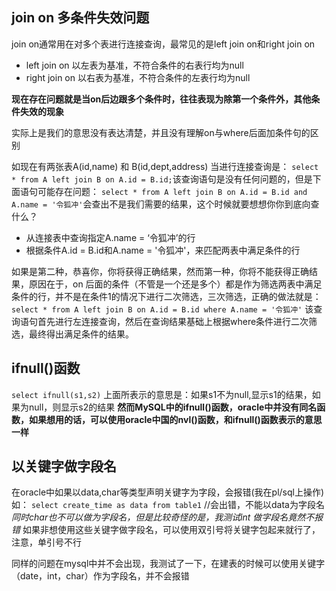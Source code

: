 ## join on 多条件失效问题
join on通常用在对多个表进行连接查询，最常见的是left join on和right join on
- left join on 以左表为基准，不符合条件的右表行均为null
- right join on 以右表为基准，不符合条件的左表行均为null

**现在存在问题就是当on后边跟多个条件时，往往表现为除第一个条件外，其他条件失效的现象**

实际上是我们的意思没有表达清楚，并且没有理解on与where后面加条件句的区别

如现在有两张表A(id,name) 和 B(id,dept,address)
当进行连接查询是：
`select * from A left join B on A.id = B.id;`该查询语句是没有任何问题的，但是下面语句可能存在问题：
`select * from A left join B on A.id = B.id and A.name = '令狐冲'`会查出不是我们需要的结果，这个时候就要想想你你到底向查什么？
- 从连接表中查询指定A.name = ‘令狐冲’的行
- 根据条件A.id = B.id和A.name = '令狐冲'，来匹配两表中满足条件的行

如果是第二种，恭喜你，你将获得正确结果，然而第一种，你将不能获得正确结果，原因在于，on 后面的条件（不管是一个还是多个）都是作为筛选两表中满足条件的行，并不是在条件1的情况下进行二次筛选，三次筛选，正确的做法就是：
`select * from A left join B on A.id = B.id where A.name = '令狐冲'`
该查询语句首先进行左连接查询，然后在查询结果基础上根据where条件进行二次筛选，最终得出满足条件的结果。


## ifnull()函数
`select ifnull(s1,s2)`
上面所表示的意思是：如果s1不为null,显示s1的结果，如果为null，则显示s2的结果
**然而MySQL中的ifnull()函数，oracle中并没有同名函数，如果想用的话，可以使用oracle中国的nvl()函数，和ifnull()函数表示的意思一样**

## 以关键字做字段名
在oracle中如果以data,char等类型声明关键字为字段，会报错(我在pl/sql上操作)
如：
`select create_time as data from table1` //会出错，不能以data为字段名
*同时char也不可以做为字段名，但是比较奇怪的是，我测试int 做字段名竟然不报错*
如果非想使用这些关键字做字段名，可以使用双引号将关键字包起来就行了，注意，单引号不行

同样的问题在mysql中并不会出现，我测试了一下，在建表的时候可以使用关键字（date，int，char）作为字段名，并不会报错
